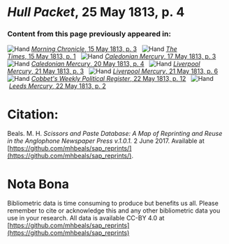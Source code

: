 # *Hull Packet*, 25 May 1813, p. 4  
  
### Content from this page previously appeared in:  
![Hand](http://scissorsandpaste.net/wp-content/uploads/2017/06/smallhandpointer.png) [*Morning Chronicle*, 15 May 1813, p. 3](https://mhbeals.github.io/sap_html/Morning-Chronicle/Morning-Chronicle-15-May-1813-p-3)  
![Hand](http://scissorsandpaste.net/wp-content/uploads/2017/06/smallhandpointer.png) [*The Times*, 15 May 1813, p. 1](https://mhbeals.github.io/sap_html/The-Times/The-Times-15-May-1813-p-1)  
![Hand](http://scissorsandpaste.net/wp-content/uploads/2017/06/smallhandpointer.png) [*Caledonian Mercury*, 17 May 1813, p. 3](https://mhbeals.github.io/sap_html/Caledonian-Mercury/Caledonian-Mercury-17-May-1813-p-3)  
![Hand](http://scissorsandpaste.net/wp-content/uploads/2017/06/smallhandpointer.png) [*Caledonian Mercury*, 20 May 1813, p. 4](https://mhbeals.github.io/sap_html/Caledonian-Mercury/Caledonian-Mercury-20-May-1813-p-4)  
![Hand](http://scissorsandpaste.net/wp-content/uploads/2017/06/smallhandpointer.png) [*Liverpool Mercury*, 21 May 1813, p. 3](https://mhbeals.github.io/sap_html/Liverpool-Mercury/Liverpool-Mercury-21-May-1813-p-3)  
![Hand](http://scissorsandpaste.net/wp-content/uploads/2017/06/smallhandpointer.png) [*Liverpool Mercury*, 21 May 1813, p. 6](https://mhbeals.github.io/sap_html/Liverpool-Mercury/Liverpool-Mercury-21-May-1813-p-6)  
![Hand](http://scissorsandpaste.net/wp-content/uploads/2017/06/smallhandpointer.png) [*Cobbet's Weekly Political Register*, 22 May 1813, p. 12](https://mhbeals.github.io/sap_html/Cobbet's-Weekly-Political-Register/Cobbet's-Weekly-Political-Register-22-May-1813-p-12)  
![Hand](http://scissorsandpaste.net/wp-content/uploads/2017/06/smallhandpointer.png) [*Leeds Mercury*, 22 May 1813, p. 2](https://mhbeals.github.io/sap_html/Leeds-Mercury/Leeds-Mercury-22-May-1813-p-2)  


# Citation: 

Beals. M. H. *Scissors and Paste Database: A Map of Reprinting and Reuse in the Anglophone Newspaper Press v.1.0.1.* 2 June 2017. Available at [https://github.com/mhbeals/sap_reprints/](https://github.com/mhbeals/sap_reprints/). 

# Nota Bona

Bibliometric data is time consuming to produce but benefits us all. Please remember to cite or acknowledge this and any other bibliometric data you use in your research. All data is available CC-BY 4.0 at [https://github.com/mhbeals/sap_reprints](https://github.com/mhbeals/sap_reprints)